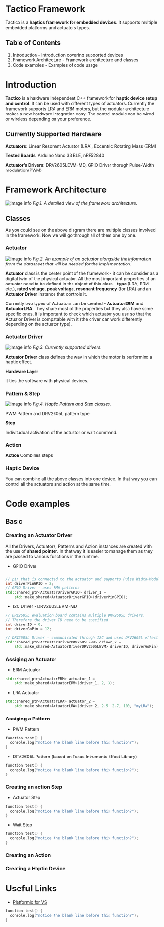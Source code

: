 # Tactico Framework
Tactico is a **haptics framework for embedded devices**. It supports multiple embedded platforms and actuators types.

## Table of Contents
1. Introduction - Introduction covering supported devices
2. Framework Architecture - Framework architecture and classes
3. Code examples - Examples of code usage

# Introduction

**Tactico** is a hardware independent C++  framework for **haptic device setup and control**. It can be used with different types of actuators. Currently the framework  supports LRA and ERM motors, but the modular architecture makes a new hardware integration easy. The control module can be wired or wireless depending on your preference. 

## Currently Supported Hardware

**Actuators**: Linear Resonant Actuator (LRA), Eccentric Rotating Mass (ERM)

**Tested Boards**: Arduino Nano 33 BLE, nRF52840

**Actuator’s Drivers**: DRV2605LEVM-MD, GPIO Driver thorugh Pulse-Width modulation(PWM)

# Framework Architecture

![image info](./documentation/class_diagram_with_categories.png)
*Fig.1. A detailed view of the framework architecture.*

## Classes

As you could see on the above diagram there are multiple classes involved in the framework. Now we will go through all of them one by one.

### Actuator

![image info](./documentation/actuator_class.png)
*Fig.2. An example of an actuator alongside the infomration from the datasheet that will be needed for the implementation.*

**Actuator** class is the center point of the framework - it can be consider as a digital twin of the physical actuator. All the most important properties of an actuator need to be defined in the object of this class - **type** (LRA, ERM etc.), **rated voltage**, **peak voltage**, **resonant frequency** (for LRA) and an **Actuator Driver** instance that controls it.  

Currently two types of Actuators can be created - **ActuatorERM** and **ActuatorLRA**. They share most of the properties but they also have some specific ones. It is important to check which actuator you use so that the Actuator Driver is compatable with it (the driver can work differently depending on the actuator type).

### Actuator Driver

![image info](./documentation/driver_class.png)
*Fig.3. Currently supported drivers.*

**Actuator Driver** class defines the way in which the motor is performing a haptic effect.

**Hardware Layer**

it ties the software with physical devices. 
### Pattern & Step

![image info](./documentation/pattern_step_class.png)
*Fig.4. Haptic Pattern and Step classes.*


PWM Pattern and DRV2605L pattern type

**Step**

Indivitudual activation of the actuator or wait command.

### Action

**Action**
Combines steps

### Haptic Device
You can combine all the above classes into one device. In that way you can control all the actuators and action at the same time.


# Code examples  
## Basic
### Creating an Actuator Driver

All the Drivers, Actuators, Patterns and Action instances are created with the use of **shared pointer**. In that way it is easier to manage them as they are passed to various functions in the runtime. 

- GPIO Driver

``` cpp

// pin that is connected to the actuator and supports Pulse Width-Modulation
int driverPinGPIO = 2;
// GPIO Driver - uses PMW patterns
std::shared_ptr<ActuatorDriverGPIO> driver_1 = 
    std::make_shared<ActuatorDriverGPIO>(driverPinGPIO);
```
- I2C Driver - DRV2605LEVM-MD
``` cpp
// DRV2605L evaluation board contains multiple DRV2605L drivers.
// Therefore the driver ID need to be specified.
int driverID = 0;
int driverGoPin = 12;

// DRV2605L Driver - communicated through I2C and uses DRV2605L effect library pattern
std::shared_ptr<ActuatorDriverDRV2605LEVM> driver_2 =
    std::make_shared<ActuatorDriverDRV2605LEVM>(driverID, driverGoPin);
```

### Assiging an Actuator

- ERM Actuator
``` cpp
std::shared_ptr<ActuatorERM> actuator_1 =
    std::make_shared<ActuatorERM>(driver_1, 2, 3);

```
- LRA Actuator
``` cpp
std::shared_ptr<ActuatorLRA> actuator_2 =
    std::make_shared<ActuatorLRA>(driver_2, 2.5, 2.7, 100, "myLRA");
```

### Assiging a Pattern

- PWM Pattern
``` cpp
function test() {
  console.log("notice the blank line before this function?");
}
```
- DRV2605L Pattern (based on Texas Intruments Effect Library)
``` cpp
function test() {
  console.log("notice the blank line before this function?");
}
```
### Creating an action Step
- Actuator Step
``` cpp
function test() {
  console.log("notice the blank line before this function?");
}
```
- Wait Step
``` cpp
function test() {
  console.log("notice the blank line before this function?");
}
```

### Creating an Action


### Creating a Haptic Device

# Useful Links
 
- [Platformio for VS](https://docs.platformio.org/en/latest/integration/ide/visualstudio.html)

``` cpp
function test() {
  console.log("notice the blank line before this function?");
}
```